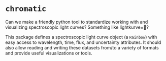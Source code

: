 # `chromatic`

Can we make a friendly python tool to standardize working with and visualizing spectroscopic light curves? Something like lightkurve×🌈?

This package defines a spectroscopic light curve object (a `Rainbow`) with easy access to wavelength, time, flux, and uncertainty attributes. It should also allow reading and writing these datasets from/to a variety of formats and provide useful visualizations or tools.
